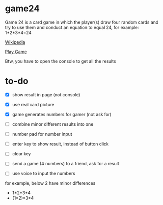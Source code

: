 # game24
Game 24 is a card game in which the player(s) draw four random cards and try to use them and conduct an equation to equal 24, for example: 1\*2\*3\*4=24

[Wikipedia](https://en.wikipedia.org/wiki/24_Game)

[Play Game](https://yaya17.github.io/game24/)

Btw, you have to open the console to get all the results


# to-do
- [x] show result in page (not console)
- [x] use real card picture
- [x] game generates numbers for gamer (not ask for)
- [ ] combine minor different results into one
- [ ] number pad for number input
- [ ] enter key to show result, instead of button click
- [ ] clear key
- [ ] send a game (4 numbers) to a friend, ask for a result
- [ ] use voice to input the numbers
 



for example, below 2 have minor differences 
* 1\*2\*3\*4 
* (1\*2)\*3\*4
